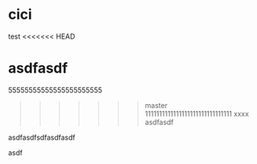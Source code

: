 # cici
test
<<<<<<< HEAD

asdfasdf
=======
55555555555555555555555
>>>>>>> master
1111111111111111111111111111111
xxxx
asdfasdf

asdfasdfsdfasdfasdf



asdf

